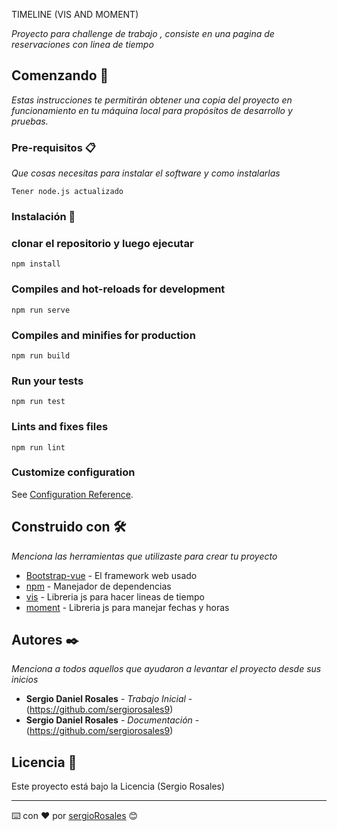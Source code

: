 TIMELINE (VIS AND MOMENT)

_Proyecto para challenge de trabajo , consiste en una pagina de reservaciones con linea de tiempo_

## Comenzando 🚀

_Estas instrucciones te permitirán obtener una copia del proyecto en funcionamiento en tu máquina local para propósitos de desarrollo y pruebas._


### Pre-requisitos 📋

_Que cosas necesitas para instalar el software y como instalarlas_

```
Tener node.js actualizado 
```

### Instalación 🔧

### clonar el repositorio y luego ejecutar
```
npm install
```

### Compiles and hot-reloads for development
```
npm run serve
```

### Compiles and minifies for production
```
npm run build
```

### Run your tests
```
npm run test
```

### Lints and fixes files
```
npm run lint
```

### Customize configuration
See [Configuration Reference](https://cli.vuejs.org/config/).



## Construido con 🛠️

_Menciona las herramientas que utilizaste para crear tu proyecto_

* [Bootstrap-vue](https://bootstrap-vue.org/docs/) - El framework web usado
* [npm](https://www.npmjs.com/) - Manejador de dependencias
* [vis](https://visjs.org/) - Libreria js para hacer lineas de tiempo
* [moment](https://momentjs.com/) - Libreria js para manejar fechas y horas

## Autores ✒️

_Menciona a todos aquellos que ayudaron a levantar el proyecto desde sus inicios_

* **Sergio Daniel Rosales** - *Trabajo Inicial* - (https://github.com/sergiorosales9)
* **Sergio Daniel Rosales** - *Documentación* - (https://github.com/sergiorosales9)


## Licencia 📄

Este proyecto está bajo la Licencia (Sergio Rosales)

---
⌨️ con ❤️ por [sergioRosales](https://github.com/sergiorosales9) 😊



